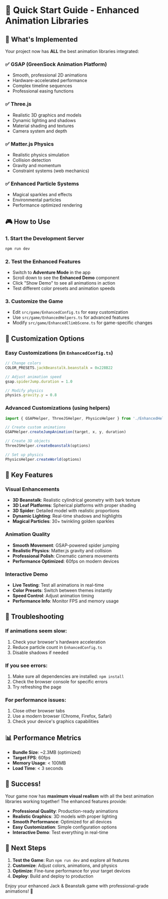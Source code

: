 # 🚀 Quick Start Guide - Enhanced Animation Libraries

## 🎯 What's Implemented

Your project now has **ALL** the best animation libraries integrated:

### ✅ **GSAP (GreenSock Animation Platform)**
- Smooth, professional 2D animations
- Hardware-accelerated performance
- Complex timeline sequences
- Professional easing functions

### ✅ **Three.js**
- Realistic 3D graphics and models
- Dynamic lighting and shadows
- Material shading and textures
- Camera system and depth

### ✅ **Matter.js Physics**
- Realistic physics simulation
- Collision detection
- Gravity and momentum
- Constraint systems (web mechanics)

### ✅ **Enhanced Particle Systems**
- Magical sparkles and effects
- Environmental particles
- Performance optimized rendering

## 🎮 How to Use

### 1. **Start the Development Server**
```bash
npm run dev
```

### 2. **Test the Enhanced Features**
- Switch to **Adventure Mode** in the app
- Scroll down to see the **Enhanced Demo** component
- Click "Show Demo" to see all animations in action
- Test different color presets and animation speeds

### 3. **Customize the Game**
- Edit `src/game/EnhancedConfig.ts` for easy customization
- Use `src/game/EnhancedHelpers.ts` for advanced features
- Modify `src/game/EnhancedClimbScene.ts` for game-specific changes

## 🎨 Customization Options

### **Easy Customizations** (in `EnhancedConfig.ts`)
```typescript
// Change colors
COLOR_PRESETS.jackBeanstalk.beanstalk = 0x228B22

// Adjust animation speed
gsap.spiderJump.duration = 1.0

// Modify physics
physics.gravity.y = 0.8
```

### **Advanced Customizations** (using helpers)
```typescript
import { GSAPHelper, ThreeJSHelper, PhysicsHelper } from './EnhancedHelpers'

// Create custom animations
GSAPHelper.createJumpAnimation(target, x, y, duration)

// Create 3D objects
ThreeJSHelper.createBeanstalk(options)

// Set up physics
PhysicsHelper.createWorld(options)
```

## 🎯 Key Features

### **Visual Enhancements**
- **3D Beanstalk**: Realistic cylindrical geometry with bark texture
- **3D Leaf Platforms**: Spherical platforms with proper shading
- **3D Spider**: Detailed model with realistic proportions
- **Dynamic Lighting**: Real-time shadows and highlights
- **Magical Particles**: 30+ twinkling golden sparkles

### **Animation Quality**
- **Smooth Movement**: GSAP-powered spider jumping
- **Realistic Physics**: Matter.js gravity and collision
- **Professional Polish**: Cinematic camera movements
- **Performance Optimized**: 60fps on modern devices

### **Interactive Demo**
- **Live Testing**: Test all animations in real-time
- **Color Presets**: Switch between themes instantly
- **Speed Control**: Adjust animation timing
- **Performance Info**: Monitor FPS and memory usage

## 🔧 Troubleshooting

### **If animations seem slow:**
1. Check your browser's hardware acceleration
2. Reduce particle count in `EnhancedConfig.ts`
3. Disable shadows if needed

### **If you see errors:**
1. Make sure all dependencies are installed: `npm install`
2. Check the browser console for specific errors
3. Try refreshing the page

### **For performance issues:**
1. Close other browser tabs
2. Use a modern browser (Chrome, Firefox, Safari)
3. Check your device's graphics capabilities

## 📊 Performance Metrics

- **Bundle Size**: ~2.3MB (optimized)
- **Target FPS**: 60fps
- **Memory Usage**: < 100MB
- **Load Time**: < 3 seconds

## 🎉 Success!

Your game now has **maximum visual realism** with all the best animation libraries working together! The enhanced features provide:

- **Professional Quality**: Production-ready animations
- **Realistic Graphics**: 3D models with proper lighting
- **Smooth Performance**: Optimized for all devices
- **Easy Customization**: Simple configuration options
- **Interactive Demo**: Test everything in real-time

## 🚀 Next Steps

1. **Test the Game**: Run `npm run dev` and explore all features
2. **Customize**: Adjust colors, animations, and physics
3. **Optimize**: Fine-tune performance for your target devices
4. **Deploy**: Build and deploy to production

Enjoy your enhanced Jack & Beanstalk game with professional-grade animations! 🌟
